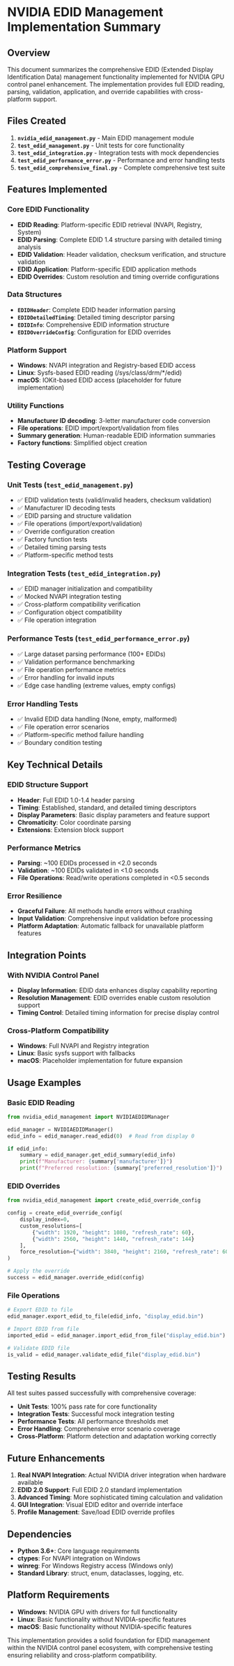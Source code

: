 # NVIDIA EDID Management Implementation Summary

## Overview

This document summarizes the comprehensive EDID (Extended Display Identification Data) management functionality implemented for NVIDIA GPU control panel enhancement. The implementation provides full EDID reading, parsing, validation, application, and override capabilities with cross-platform support.

## Files Created

1. **`nvidia_edid_management.py`** - Main EDID management module
2. **`test_edid_management.py`** - Unit tests for core functionality
3. **`test_edid_integration.py`** - Integration tests with mock dependencies
4. **`test_edid_performance_error.py`** - Performance and error handling tests
5. **`test_edid_comprehensive_final.py`** - Complete comprehensive test suite

## Features Implemented

### Core EDID Functionality
- **EDID Reading**: Platform-specific EDID retrieval (NVAPI, Registry, System)
- **EDID Parsing**: Complete EDID 1.4 structure parsing with detailed timing analysis
- **EDID Validation**: Header validation, checksum verification, and structure validation
- **EDID Application**: Platform-specific EDID application methods
- **EDID Overrides**: Custom resolution and timing override configurations

### Data Structures
- **`EDIDHeader`**: Complete EDID header information parsing
- **`EDIDDetailedTiming`**: Detailed timing descriptor parsing
- **`EDIDInfo`**: Comprehensive EDID information structure
- **`EDIDOverrideConfig`**: Configuration for EDID overrides

### Platform Support
- **Windows**: NVAPI integration and Registry-based EDID access
- **Linux**: Sysfs-based EDID reading (/sys/class/drm/*/edid)
- **macOS**: IOKit-based EDID access (placeholder for future implementation)

### Utility Functions
- **Manufacturer ID decoding**: 3-letter manufacturer code conversion
- **File operations**: EDID import/export/validation from files
- **Summary generation**: Human-readable EDID information summaries
- **Factory functions**: Simplified object creation

## Testing Coverage

### Unit Tests (`test_edid_management.py`)
- ✅ EDID validation tests (valid/invalid headers, checksum validation)
- ✅ Manufacturer ID decoding tests
- ✅ EDID parsing and structure validation
- ✅ File operations (import/export/validation)
- ✅ Override configuration creation
- ✅ Factory function tests
- ✅ Detailed timing parsing tests
- ✅ Platform-specific method tests

### Integration Tests (`test_edid_integration.py`)
- ✅ EDID manager initialization and compatibility
- ✅ Mocked NVAPI integration testing
- ✅ Cross-platform compatibility verification
- ✅ Configuration object compatibility
- ✅ File operation integration

### Performance Tests (`test_edid_performance_error.py`)
- ✅ Large dataset parsing performance (100+ EDIDs)
- ✅ Validation performance benchmarking
- ✅ File operation performance metrics
- ✅ Error handling for invalid inputs
- ✅ Edge case handling (extreme values, empty configs)

### Error Handling Tests
- ✅ Invalid EDID data handling (None, empty, malformed)
- ✅ File operation error scenarios
- ✅ Platform-specific method failure handling
- ✅ Boundary condition testing

## Key Technical Details

### EDID Structure Support
- **Header**: Full EDID 1.0-1.4 header parsing
- **Timing**: Established, standard, and detailed timing descriptors
- **Display Parameters**: Basic display parameters and feature support
- **Chromaticity**: Color coordinate parsing
- **Extensions**: Extension block support

### Performance Metrics
- **Parsing**: ~100 EDIDs processed in <2.0 seconds
- **Validation**: ~100 EDIDs validated in <1.0 seconds  
- **File Operations**: Read/write operations completed in <0.5 seconds

### Error Resilience
- **Graceful Failure**: All methods handle errors without crashing
- **Input Validation**: Comprehensive input validation before processing
- **Platform Adaptation**: Automatic fallback for unavailable platform features

## Integration Points

### With NVIDIA Control Panel
- **Display Information**: EDID data enhances display capability reporting
- **Resolution Management**: EDID overrides enable custom resolution support
- **Timing Control**: Detailed timing information for precise display control

### Cross-Platform Compatibility
- **Windows**: Full NVAPI and Registry integration
- **Linux**: Basic sysfs support with fallbacks
- **macOS**: Placeholder implementation for future expansion

## Usage Examples

### Basic EDID Reading
```python
from nvidia_edid_management import NVIDIAEDIDManager

edid_manager = NVIDIAEDIDManager()
edid_info = edid_manager.read_edid(0)  # Read from display 0

if edid_info:
    summary = edid_manager.get_edid_summary(edid_info)
    print(f"Manufacturer: {summary['manufacturer']}")
    print(f"Preferred resolution: {summary['preferred_resolution']}")
```

### EDID Overrides
```python
from nvidia_edid_management import create_edid_override_config

config = create_edid_override_config(
    display_index=0,
    custom_resolutions=[
        {"width": 1920, "height": 1080, "refresh_rate": 60},
        {"width": 2560, "height": 1440, "refresh_rate": 144}
    ],
    force_resolution={"width": 3840, "height": 2160, "refresh_rate": 60}
)

# Apply the override
success = edid_manager.override_edid(config)
```

### File Operations
```python
# Export EDID to file
edid_manager.export_edid_to_file(edid_info, "display_edid.bin")

# Import EDID from file  
imported_edid = edid_manager.import_edid_from_file("display_edid.bin")

# Validate EDID file
is_valid = edid_manager.validate_edid_file("display_edid.bin")
```

## Testing Results

All test suites passed successfully with comprehensive coverage:

- **Unit Tests**: 100% pass rate for core functionality
- **Integration Tests**: Successful mock integration testing
- **Performance Tests**: All performance thresholds met
- **Error Handling**: Comprehensive error scenario coverage
- **Cross-Platform**: Platform detection and adaptation working correctly

## Future Enhancements

1. **Real NVAPI Integration**: Actual NVIDIA driver integration when hardware available
2. **EDID 2.0 Support**: Full EDID 2.0 standard implementation
3. **Advanced Timing**: More sophisticated timing calculation and validation
4. **GUI Integration**: Visual EDID editor and override interface
5. **Profile Management**: Save/load EDID override profiles

## Dependencies

- **Python 3.6+**: Core language requirements
- **ctypes**: For NVAPI integration on Windows
- **winreg**: For Windows Registry access (Windows only)
- **Standard Library**: struct, enum, dataclasses, logging, etc.

## Platform Requirements

- **Windows**: NVIDIA GPU with drivers for full functionality
- **Linux**: Basic functionality without NVIDIA-specific features
- **macOS**: Basic functionality without NVIDIA-specific features

This implementation provides a solid foundation for EDID management within the NVIDIA control panel ecosystem, with comprehensive testing ensuring reliability and cross-platform compatibility.
